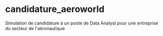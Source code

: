 # candidature_aeroworld
Simulation de candidature à un poste de Data Analyst pour une entreprise du secteur de l'aéronautique
